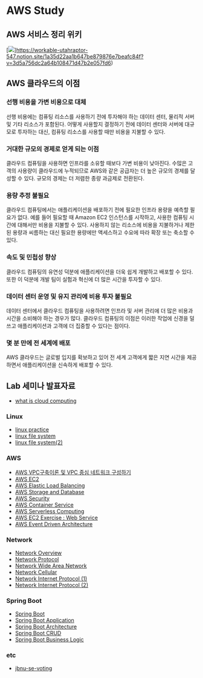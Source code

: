 # AWS Study

## AWS 서비스 정리 위키

[<img src="https://img.shields.io/badge/notion-000000?style=for-the-badge&logo=notion&logoColor=white">]https://workable-utahraptor-547.notion.site/1a35d22aa1b647be879876e7beafc84f?v=3d5a756dc2a64b108471d47b2e057fd6)

## AWS 클라우드의 이점

### 선행 비용을 가변 비용으로 대체
선행 비용에는 컴퓨팅 리소스를 사용하기 전에 투자해야 하는 데이터 센터, 물리적 서버 및 기타 리소스가 포함된다. 어떻게 사용할지 결정하기 전에 데이터 센터와 서버에 대규모로 투자하는 대신, 컴퓨팅 리소스를 사용할 때만 비용을 지불할 수 있다.

### 거대한 규모의 경제로 얻게 되는 이점
클라우드 컴퓨팅을 사용하면 인프라를 소유할 때보다 가변 비용이 낮아진다. 수많은 고객의 사용량이 클라우드에 누적되므로 AWS와 같은 공급자는 더 높은 규모의 경제를 달성할 수 있다. 규모의 경제는 더 저렴한 종량 과금제로 전환된다.

### 용량 추정 불필요
클라우드 컴퓨팅에서는 애플리케이션을 배포하기 전에 필요한 인프라 용량을 예측할 필요가 없다. 예를 들어 필요할 때 Amazon EC2 인스턴스를 시작하고, 사용한 컴퓨팅 시간에 대해서만 비용을 지불할 수 있다. 사용하지 않는 리소스에 비용을 지불하거나 제한된 용량과 씨름하는 대신 필요한 용량에만 액세스하고 수요에 따라 확장 또는 축소할 수 있다.

### 속도 및 민첩성 향상
클라우드 컴퓨팅의 유연성 덕분에 애플리케이션을 더욱 쉽게 개발하고 배포할 수 있다. 또한 이 덕분에 개발 팀이 실험과 혁신에 더 많은 시간을 투자할 수 있다.

### 데이터 센터 운영 및 유지 관리에 비용 투자 불필요
데이터 센터에서 클라우드 컴퓨팅을 사용하려면 인프라 및 서버 관리에 더 많은 비용과 시간을 소비해야 하는 경우가 많다. 클라우드 컴퓨팅의 이점은 이러한 작업에 신경을 덜 쓰고 애플리케이션과 고객에 더 집중할 수 있다는 점이다.

### 몇 분 만에 전 세계에 배포
AWS 클라우드는 글로벌 입지를 확보하고 있어 전 세계 고객에게 짧은 지연 시간을 제공하면서 애플리케이션을 신속하게 배포할 수 있다.

## Lab 세미나 발표자료

- [what is cloud computing](https://github.com/kiku99/Cloud/blob/master/Linux/01_What%20is%20Cloud%20Computing.pdf)

### Linux
- [linux practice](https://github.com/kiku99/Cloud/blob/master/Linux/02_Linux%20Practice.pdf)
- [linux file system](https://github.com/kiku99/Cloud/blob/master/Linux/03_Linux%20File%20system.pdf)
- [linux file system(2)](https://github.com/kiku99/Cloud/blob/master/Linux/04_Linux%20File%20system(2).pdf)

### AWS 
- [AWS VPC구축이론 및 VPC 중심 네트워크 구성하기](https://github.com/kiku99/Cloud/blob/master/AWS/00.AWS%20VPC%20%EA%B5%AC%EC%B6%95%EC%9D%B4%EB%A1%A0%20%EB%B0%8F%20VPC%20%EC%A4%91%EC%8B%AC%20%EB%84%A4%ED%8A%B8%EC%9B%8C%ED%81%AC%20%EA%B5%AC%EC%84%B1%ED%95%98%EA%B8%B0.pdf)
- [AWS EC2](https://github.com/kiku99/Cloud/blob/master/AWS/01.AWS%20EC2.pdf)
- [AWS Elastic Load Balancing](https://github.com/kiku99/Cloud/blob/master/AWS/02.AWS%20Elastic%20Load%20Balancing.pdf)
- [AWS Storage and Database](https://github.com/kiku99/Cloud/blob/master/AWS/03.AWS%20Storage%20and%20Database.pdf)
- [AWS Security](https://github.com/kiku99/Cloud/blob/master/AWS/04.AWS%20Security.pdf)
- [AWS Container Service](https://github.com/kiku99/Cloud/blob/master/AWS/05.AWS%20Container%20Service.pdf)
- [AWS Serverless Computing](https://github.com/kiku99/Cloud/blob/master/AWS/06.AWS%20Serverless%20Computing.pdf)
- [AWS EC2 Exercise : Web Service](https://github.com/kiku99/Cloud/blob/master/AWS/07.%20AWS%20EC2%20web%20service.pdf)
- [AWS Event Driven Architecture](https://github.com/kiku99/Cloud/blob/master/AWS/08.%20AWS%20Event%20Driven%20Architecture.pdf)

### Network
- [Network Overview](https://github.com/kiku99/Cloud/blob/master/Network/00.%20Network%20Overview.pdf)
- [Network Protocol](https://github.com/kiku99/Cloud/blob/master/Network/01.%20Network%20Protocol.pdf)
- [Network Wide Area Network](https://github.com/kiku99/Cloud/blob/master/Network/02.%20Network%20Wide%20Area%20Network.pdf)
- [Network Cellular](https://github.com/kiku99/Cloud/blob/master/Network/03.%20Network%20Cellular.pdf)
- [Network Internet Protocol (1)](https://github.com/kiku99/Cloud/blob/master/Network/04.%20Network%20Internet%20Protocol%20(1).pdf)
- [Network Internet Protocol (2)](https://github.com/kiku99/Cloud/blob/master/Network/05.%20Network%20Internet%20Protocol%20(2).pdf)

### Spring Boot
- [Spring Boot](https://github.com/kiku99/Cloud/blob/master/SpringBoot/00.Spring%20Boot.pdf)
- [Spring Boot Application](https://github.com/kiku99/Cloud/blob/master/SpringBoot/01.Spring%20Boot%20Application.pdf)
- [Spring Boot Architecture](https://github.com/kiku99/Cloud/blob/master/SpringBoot/02.Spring%20Boot%20Architecture.pdf)
- [Spring Boot CRUD](https://github.com/kiku99/Cloud/blob/master/SpringBoot/03.Spring%20Boot%20CRUD.pdf)
- [Spring Boot Business Logic](https://github.com/kiku99/Cloud/blob/master/SpringBoot/04.Spring%20Boot%20Business%20Logic.pdf)

### etc
- [jbnu-se-voting](https://github.com/kiku99/Cloud/blob/master/etc/jbnu-se-voting.pdf)
